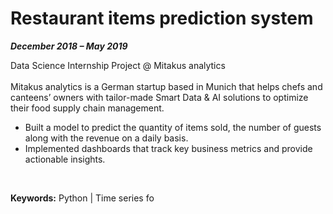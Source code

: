 # Restaurant items prediction system

_**December 2018 – May 2019**_


Data Science Internship Project @ Mitakus analytics
<br><br>
Mitakus analytics is a German startup based in Munich that helps chefs and canteens’ owners with tailor-made Smart Data & AI solutions to optimize their food supply chain management.
<br>

*  Built a model to predict the quantity of items sold, the number of guests along with the revenue on a daily basis.
*  Implemented dashboards that track key business metrics and provide actionable insights.
<br>

**Keywords:** Python | Time series fo
